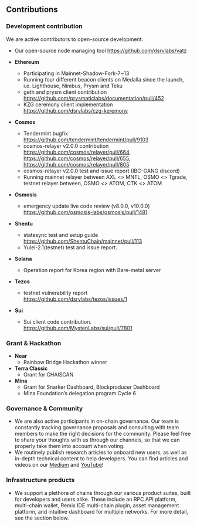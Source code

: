 ## **Contributions**

### Development contribution

We are active contributors to open-source development.

- Our open-source node managing tool https://github.com/dsrvlabs/vatz

- **Ethereum**
    - Participating in Mainnet-Shadow-Fork-7~13
    - Running four different beacon clients on Medalla since the launch, i.e. Lighthouse, Nimbus, Prysm and Teku
    - geth and prysm client contribution https://github.com/prysmaticlabs/documentation/pull/452
    - KZG ceremony client implementation https://github.com/dsrvlabs/czg-keremony
- **Cosmos**
    - Tendermint bugfix https://github.com/tendermint/tendermint/pull/9103
    - cosmos-relayer v2.0.0 contribution https://github.com/cosmos/relayer/pull/664, https://github.com/cosmos/relayer/pull/655, https://github.com/cosmos/relayer/pull/805
    - cosmos-relayer v2.0.0 test and issue report (IBC-GANG discord)
    - Running mainnet relayer between AXL <> MNTL, OSMO <> Tgrade, testnet relayer between, OSMO <> ATOM, CTK <> ATOM
- **Osmosis**
    - emergency update live code review (v8.0.0, v10.0.0) https://github.com/osmosis-labs/osmosis/pull/1481
- **Shentu**
    - statesync test and setup guide https://github.com/ShentuChain/mainnet/pull/113
    - Yulei-2.1(testnet) test and issue report.
- **Solana**
    - Operation report for Korea region with Bare-metal server
- **Tezos**
    - testnet vulnerability report https://github.com/dsrvlabs/tezos/issues/1
- **Sui**
    - Sui client code contribution. https://github.com/MystenLabs/sui/pull/7801

### Grant & Hackathon

- **Near**
  - Rainbow Bridge Hackathon winner
- **Terra Classic**
  - Grant for CHAISCAN
- **Mina**
  - Grant for Snarker Dashboard, Blockproducer Dashboard
  - Mina Foundation’s delegation program Cycle 6


### Governance & Community

- We are also active participants in on-chain governance. Our team is constantly tracking governance proposals and consulting with team members to make the right decisions for the community. Please feel free to share your thoughts with us through our channels, so that we can properly take them into account when voting.
- We routinely publish research articles to onboard new users, as well as in-depth technical content to help developers. You can find articles and videos on our [Medium](https://medium.com/dsrv) and [YouTube](https://www.youtube.com/channel/UCWhv8Kd430cEMpEYBPtSPjA)!

### Infrastructure products

- We support a plethora of chains through our various product suites, built for developers and users alike. These include an RPC API platform, multi-chain wallet, Remix IDE multi-chain plugin, asset management platform, and intuitive dashboard for multiple networks. For more detail, see the section below.
